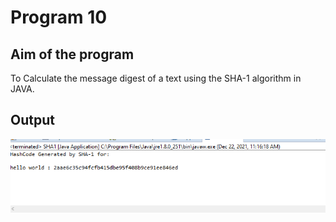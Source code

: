 # Program 10

## Aim of the program
To Calculate the message digest of a text using the SHA-1 algorithm in JAVA.

## Output
![output](Program10_Output.png)
